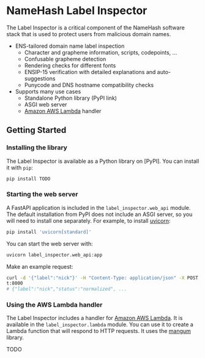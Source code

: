 # NameHash Label Inspector

The Label Inspector is a critical component of the NameHash software stack that is used to protect users from malicious domain names.

* ENS-tailored domain name label inspection
  * Character and grapheme information, scripts, codepoints, ...
  * Confusable grapheme detection
  * Rendering checks for different fonts
  * ENSIP-15 verification with detailed explanations and auto-suggestions
  * Punycode and DNS hostname compatibility checks
* Supports many use cases
  * Standalone Python library (PyPI link)
  * ASGI web server
  * [Amazon AWS Lambda](https://aws.amazon.com/lambda/) handler

## Getting Started

### Installing the library

The Label Inspector is available as a Python library on [PyPI]. You can install it with `pip`:

```bash
pip install TODO
```

### Starting the web server

A FastAPI application is included in the `label_inspector.web_api` module. The default installation from PyPI does not include an ASGI server, so you will need to install one separately. For example, to install [uvicorn](https://www.uvicorn.org):

```bash
pip install 'uvicorn[standard]'
```

You can start the web server with:

```bash
uvicorn label_inspector.web_api:app
```

Make an example request:

```bash
curl -d '{"label":"nick"}' -H "Content-Type: application/json" -X POST http://localhos
t:8000
# {"label":"nick","status":"normalized", ...
```

### Using the AWS Lambda handler

The Label Inspector includes a handler for [Amazon AWS Lambda](https://aws.amazon.com/lambda/). It is available in the `label_inspector.lambda` module. You can use it to create a Lambda function that will respond to HTTP requests. It uses the [mangum](https://mangum.io) library.

TODO
